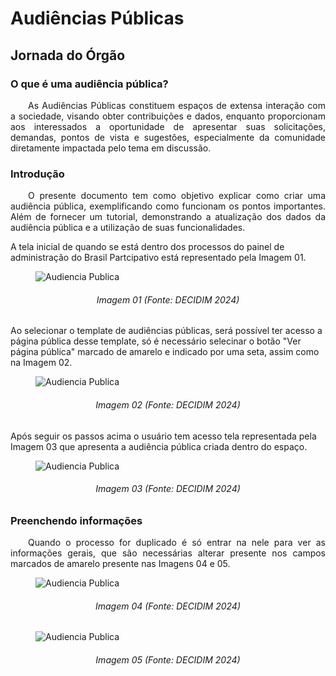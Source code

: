 # Audiências Públicas

## Jornada do Órgão

### O que é uma audiência pública?
<p align="justify">
&emsp;&emsp;As Audiências Públicas constituem espaços de extensa interação com a sociedade, visando obter contribuições e dados, enquanto proporcionam aos interessados a oportunidade de apresentar suas solicitações, demandas, pontos de vista e sugestões, especialmente da comunidade diretamente impactada pelo tema em discussão.
</p> 

### Introdução
<p align="justify">
&emsp;&emsp;O presente documento tem como objetivo explicar como criar uma audiência pública, exemplificando como funcionam os pontos importantes. Além de fornecer um tutorial, demonstrando a atualização dos dados da audiência pública e a utilização de suas funcionalidades.
</p>  
A tela inicial de quando se está dentro dos processos do painel de administração do Brasil Partcipativo está representado pela Imagem 01.

<figure markdown>
<img src= "https://gitlab.com/lappis-unb/decidimbr/documentacao/-/raw/main/docs/assetsTutoriais/audienciaspublicas/tela%20inicial.png?ref_type=heads" alt="Audiencia Publica" style="float: none; margin: auto"> 
</figure>
<p align="justify">
<h6 align = "center">Imagem 01 (Fonte: DECIDIM 2024)
</p></h6>

Ao selecionar o template de audiências públicas, será possível ter acesso a página pública desse template, só é necessário selecinar o botão "Ver página pública" marcado de amarelo e indicado por uma seta, assim como na Imagem 02.  

<figure markdown>
<img src= "https://gitlab.com/lappis-unb/decidimbr/documentacao/-/raw/main/docs/assetsTutoriais/audienciaspublicas/tela%20infos%20acesso%20audiencia.png?ref_type=heads" alt="Audiencia Publica" style="float: none; margin: auto"> 
</figure>
<p align="justify">
<h6 align = "center">Imagem 02 (Fonte: DECIDIM 2024)
</p></h6>


Após seguir os passos acima o usuário tem acesso tela representada pela Imagem 03 que apresenta a audiência pública criada dentro do espaço.

<figure markdown>
<img src= "https://gitlab.com/lappis-unb/decidimbr/documentacao/-/raw/main/docs/assetsTutoriais/audienciaspublicas/tela%20audiencia-publica.png?ref_type=heads" alt="Audiencia Publica" style="float: none; margin: auto"> 
</figure>
<p align="justify">
<h6 align = "center">Imagem 03 (Fonte: DECIDIM 2024)
</p></h6>

### Preenchendo informações
<p align="justify">
&emsp;&emsp;Quando o processo for duplicado é só entrar na nele para ver as informações gerais, que são necessárias alterar presente nos campos marcados de amarelo presente nas Imagens 04 e 05. 
</p>

<figure markdown>
<img src= "https://gitlab.com/lappis-unb/decidimbr/documentacao/-/raw/main/docs/assetsTutoriais/audienciaspublicas/tela%20infos%20%20pt.1.png?ref_type=heads" alt="Audiencia Publica" style="float: none; margin: auto"> 
</figure>
<p align="justify">
<h6 align = "center">Imagem 04 (Fonte: DECIDIM 2024)
</p></h6>

<figure markdown>
<img src= "https://gitlab.com/lappis-unb/decidimbr/documentacao/-/raw/main/docs/assetsTutoriais/audienciaspublicas/tela%20infos%20pt.2.png?ref_type=heads" alt="Audiencia Publica" style="float: none; margin: auto"> 
</figure>
<p align="justify">
<h6 align = "center">Imagem 05 (Fonte: DECIDIM 2024)
</p></h6>